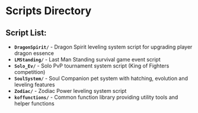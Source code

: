# Scripts Directory

## Script List:
- **`DragonSpirit/`** - Dragon Spirit leveling system script for upgrading player dragon essence
- **`LMStanding/`** - Last Man Standing survival game event script
- **`Solo_Ev/`** - Solo PvP tournament system script (King of Fighters competition)
- **`SoulSystem/`** - Soul Companion pet system with hatching, evolution and leveling features
- **`Zodiac/`** - Zodiac Power leveling system script
- **`koffunctions/`** - Common function library providing utility tools and helper functions